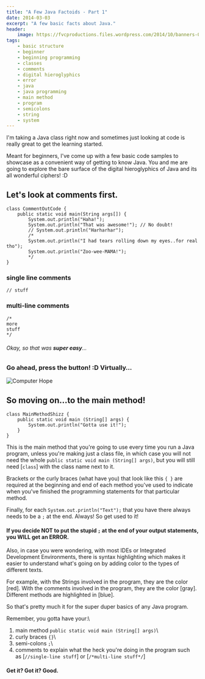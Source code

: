 ```yaml
---
title: "A Few Java Factoids - Part 1"
date: 2014-03-03
excerpt: "A few basic facts about Java."
header:
    image: https://fvcproductions.files.wordpress.com/2014/10/banners-005.jpg?w=1024&h=436&crop=1
tags:
    - basic structure
    - beginner
    - beginning programming
    - classes
    - comments
    - digital hieroglyphics
    - error
    - java
    - java programming
    - main method
    - program
    - semicolons
    - string
    - system
---
```


I'm taking a Java class right now and sometimes just looking at code is
really great to get the learning started.

Meant for beginners, I've come up with a few basic code samples to
showcase as a convenient way of getting to know Java. You and me are
going to explore the bare surface of the digital hieroglyphics of Java
and its all wonderful ciphers! :D

Let's look at comments first.
-----------------------------

    class CommentOutCode {
        public static void main(String args[]) {
            System.out.println("Haha!");
            System.out.println("That was awesome!"); // No doubt!
            // System.out.println("Harharhar");
            /*
            System.out.println("I had tears rolling down my eyes..for real tho");
            System.out.println("Zoo-wee-MAMA!");
            */
    }

### single line comments

    // stuff

### multi-line comments

    /*
    more
    stuff
    */

###### Okay, so that was **super easy**…

### Go ahead, press the button! :D Virtually…

![Computer
Hope](https://citycleanersoftx.com/wp-content/uploads/2014/01/Easy-Button.jpg)

So moving on…to the main method!
--------------------------------

    class MainMethodShizz {
        public static void main (String[] args) {
            System.out.println("Gotta use it!");
        }
    }

This is the main method that you're going to use every time you run a
Java program, unless you're making just a class file, in which case you
will not need the whole `public static void main (String[] args)`, but
you will still need [`class`] with the class
name next to it.

Brackets or the curly braces (what have you) that look like this `{ }`
are required at the beginning and end of each method you've used to
indicate when you've finished the programming statements for that
particular method.

Finally, for each `System.out.println("Text");` that you have there
always needs to be a `;` at the end. Always! So get used to it!

#### If you decide **NOT** to put the stupid `;` at the end of your output statements, you WILL get an **ERROR**.

Also, in case you were wondering, with most IDEs or Integrated
Development Environments, there is syntax highlighting which makes it
easier to understand what's going on by adding color to the types of
different texts.

For example, with the Strings involved in the program, they are the
color [red]. With the comments involved in the
program, they are the color [gray]. Different methods are highlighted in
[blue].

So that's pretty much it for the super duper basics of any Java program.

Remember, you gotta have your:\
1. main method `public static void main (String[] args)`\
2. curly braces `{}`\
3. semi-colons `;`\
4. comments to explain what the heck you're doing in the program such
as [`//single-line stuff`] or
[`/*multi-line stuff*/`]

#### Get it? Got it? Good.
